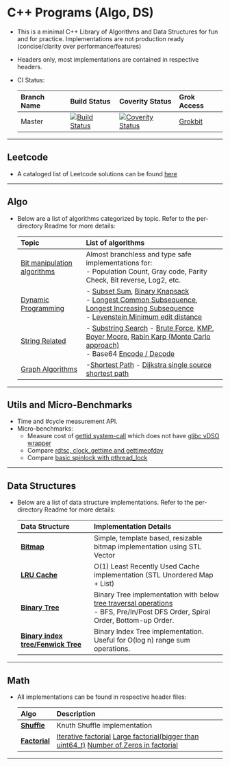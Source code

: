 C++ Programs (Algo, DS)
===================
- This is a minimal C++ Library of Algorithms and Data Structures for fun and for practice. Implementations are not production ready (concise/clarity over performance/features)
- Headers only, most implementations are contained in respective headers.
- CI Status:
  
  | Branch Name       | Build Status      | Coverity Status             | Grok Access       |
  |:------------------|:------------------|:----------------------------|:------------------|
  | Master            | [![Build Status](https://travis-ci.org/prashrock/CPP.svg?branch=master)](https://travis-ci.org/prashrock/CPP) | [![Coverity Status](https://scan.coverity.com/projects/2883/badge.svg?flat=1)](https://scan.coverity.com/projects/prashrock-cpp) | [Grokbit](https://grokbit.com/prashrock/CPP/) |

----------------------------------------------------------------------------------------
Leetcode
--------------------------------------------
- A cataloged list of Leetcode solutions can be found [here](./leetcode/README.md)

----------------------------------------------------------------------------------------
Algo
--------------------------------------------
- Below are a list of algorithms categorized by topic. Refer to the per-directory Readme for more details:

  | Topic             | List of algorithms                                                                    |
  |:------------------|:--------------------------------------------------------------------------------------|
  | [Bit manipulation algorithms](./bit_ops/bit_ops.h) | Almost branchless and type safe implementations for: <br> - Population Count, Gray code, Parity Check, Bit reverse, Log2, etc. |
  | [Dynamic Programming](./dyn_prog) | - [Subset Sum](./dyn_prog/dyn_subset_sum.cc),  [Binary Knapsack](./dyn_prog/dyn_knapsack_01.cc) <br> - [Longest Common Subsequence](./dyn_prog/dyn_longest_common_subsequence.cc), [Longest Increasing Subsequence](./leetcode/algo_dp_longest_increasing_subsequence.cc) <br> - [Levenstein Minimum edit distance](./dyn_prog/dyn_str_min_edit_distance.cc) |
  | [String Related](./string/) | - [Substring Search](./string/substring.h) - [Brute Force](./string/substring.h#L52), [KMP](./string/substring.h#L138), [Boyer Moore](./string/substring.h#L174), [Rabin Karp (Monte Carlo approach)](./string/substring.h#L221) <br> - Base64 [Encode / Decode](./string/base64.h)  |
  | [Graph Algorithms](./graph/)| -[Shortest Path](./graph/graph_sssp.h) - [Dijkstra single source shortest path](./graph/graph_sssp.h)       |

----------------------------------------------------------------------------------------
Utils and Micro-Benchmarks
--------------------------------------------
- Time and #cycle measurement API.
- Micro-benchmarks:
  - Measure cost of [gettid system-call](./micro_benchmarks/bench_sys_call.cc) which does not have [glibc vDSO wrapper](http://man7.org/linux/man-pages/man2/gettid.2.html)
  - Compare [rdtsc, clock_gettime and gettimeofday](./micro_benchmarks/bench_gettime.cc)
  - Compare [basic spinlock with pthread_lock](./micro_benchmarks/bench_lock.cc)

----------------------------------------------------------------------------------------
Data Structures
--------------------------------------------
- Below are a list of data structure implementations. Refer to the per-directory Readme for more details:
 
  | Data Structure    | Implementation Details                                                                     |
  |:------------------|:-------------------------------------------------------------------------------------------|
  | **[Bitmap](./bit_ops/bitmap.h)** | Simple, template based, resizable bitmap implementation using STL Vector    |
  | **[LRU Cache](./lru/lru.h)**     | O(1) Least Recently Used Cache implementation (STL Unordered Map + List)    |
  | **[Binary Tree](./tree/binary_tree.h)** | Binary Tree implementation with below [tree traversal operations](./tree/binary_tree_traversal.h) <br> - BFS, Pre/In/Post DFS Order, Spiral Order, Bottom-up Order.    |
  | **[Binary index tree/Fenwick Tree](./tree/binary_indexed_tree.h)** | Binary Index Tree implementation. Useful for O(log n) range sum operations.  |

----------------------------------------------------------------------------------------
Math
--------------------------------------------
- All implementations can be found in respective header files: 

  | Algo                      | Description                                     |
  |:--------------------------|:------------------------------------------------|
  | **[Shuffle](./math/math_shuffle.h)** | Knuth Shuffle implementation         |
  | **[Factorial](./math/math_fact.h)**  | [Iterative factorial](./math/math_fact.h#15) [Large factorial(bigger than uint64_t)](./math/math_fact.h#26) [Number of Zeros in factorial](./math/math_fact.h#40)          |

----------------------------------------------------------------------------------------
